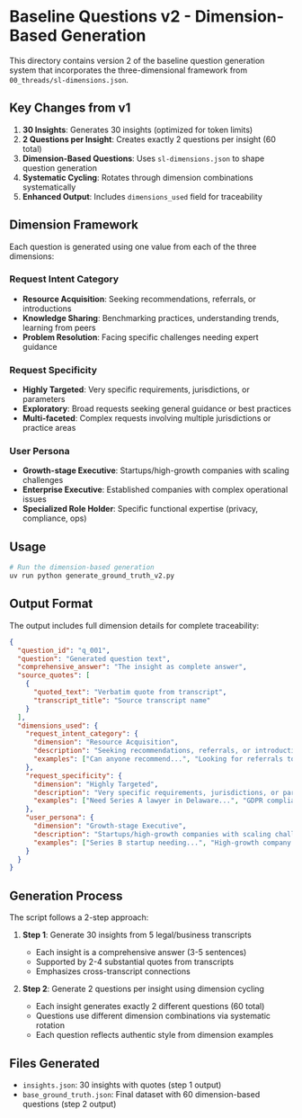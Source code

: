 # Baseline Questions v2 - Dimension-Based Generation

This directory contains version 2 of the baseline question generation system that incorporates the three-dimensional framework from `00_threads/sl-dimensions.json`.

## Key Changes from v1

1. **30 Insights**: Generates 30 insights (optimized for token limits)
2. **2 Questions per Insight**: Creates exactly 2 questions per insight (60 total)
3. **Dimension-Based Questions**: Uses `sl-dimensions.json` to shape question generation
4. **Systematic Cycling**: Rotates through dimension combinations systematically
5. **Enhanced Output**: Includes `dimensions_used` field for traceability

## Dimension Framework

Each question is generated using one value from each of the three dimensions:

### Request Intent Category
- **Resource Acquisition**: Seeking recommendations, referrals, or introductions
- **Knowledge Sharing**: Benchmarking practices, understanding trends, learning from peers
- **Problem Resolution**: Facing specific challenges needing expert guidance

### Request Specificity  
- **Highly Targeted**: Very specific requirements, jurisdictions, or parameters
- **Exploratory**: Broad requests seeking general guidance or best practices
- **Multi-faceted**: Complex requests involving multiple jurisdictions or practice areas

### User Persona
- **Growth-stage Executive**: Startups/high-growth companies with scaling challenges
- **Enterprise Executive**: Established companies with complex operational issues  
- **Specialized Role Holder**: Specific functional expertise (privacy, compliance, ops)

## Usage

```bash
# Run the dimension-based generation
uv run python generate_ground_truth_v2.py
```

## Output Format

The output includes full dimension details for complete traceability:

```json
{
  "question_id": "q_001",
  "question": "Generated question text",
  "comprehensive_answer": "The insight as complete answer",
  "source_quotes": [
    {
      "quoted_text": "Verbatim quote from transcript",
      "transcript_title": "Source transcript name"
    }
  ],
  "dimensions_used": {
    "request_intent_category": {
      "dimension": "Resource Acquisition",
      "description": "Seeking recommendations, referrals, or introductions",
      "examples": ["Can anyone recommend...", "Looking for referrals to..."]
    },
    "request_specificity": {
      "dimension": "Highly Targeted", 
      "description": "Very specific requirements, jurisdictions, or parameters",
      "examples": ["Need Series A lawyer in Delaware...", "GDPR compliance for SaaS..."]
    },
    "user_persona": {
      "dimension": "Growth-stage Executive",
      "description": "Startups/high-growth companies with scaling challenges", 
      "examples": ["Series B startup needing...", "High-growth company facing..."]
    }
  }
}
```

## Generation Process

The script follows a 2-step approach:

1. **Step 1**: Generate 30 insights from 5 legal/business transcripts
   - Each insight is a comprehensive answer (3-5 sentences)
   - Supported by 2-4 substantial quotes from transcripts
   - Emphasizes cross-transcript connections

2. **Step 2**: Generate 2 questions per insight using dimension cycling
   - Each insight generates exactly 2 different questions (60 total)
   - Questions use different dimension combinations via systematic rotation
   - Each question reflects authentic style from dimension examples

## Files Generated

- `insights.json`: 30 insights with quotes (step 1 output)
- `base_ground_truth.json`: Final dataset with 60 dimension-based questions (step 2 output)